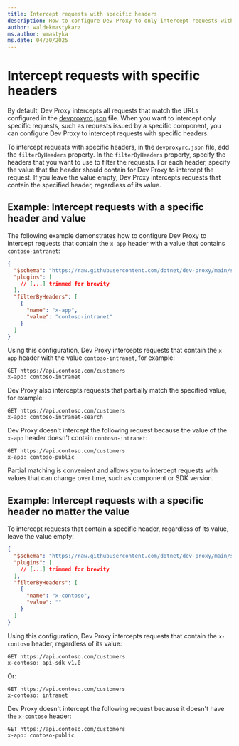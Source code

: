 ```yaml
---
title: Intercept requests with specific headers
description: How to configure Dev Proxy to only intercept requests with specific headers
author: waldekmastykarz
ms.author: wmastyka
ms.date: 04/30/2025
---
```


# Intercept requests with specific headers

By default, Dev Proxy intercepts all requests that match the URLs configured in the [devproxyrc.json](../technical-reference/devproxyrc.md) file. When you want to intercept only specific requests, such as requests issued by a specific component, you can configure Dev Proxy to intercept requests with specific headers.

To intercept requests with specific headers, in the `devproxyrc.json` file, add the `filterByHeaders` property. In the `filterByHeaders` property, specify the headers that you want to use to filter the requests. For each header, specify the value that the header should contain for Dev Proxy to intercept the request. If you leave the value empty, Dev Proxy intercepts requests that contain the specified header, regardless of its value.

## Example: Intercept requests with a specific header and value

The following example demonstrates how to configure Dev Proxy to intercept requests that contain the `x-app` header with a value that contains `contoso-intranet`:

```json
{
  "$schema": "https://raw.githubusercontent.com/dotnet/dev-proxy/main/schemas/v0.29.2/rc.schema.json",
  "plugins": [
    // [...] trimmed for brevity
  ],
  "filterByHeaders": [
    {
      "name": "x-app",
      "value": "contoso-intranet"
    }
  ]
}
```

Using this configuration, Dev Proxy intercepts requests that contain the `x-app` header with the value `contoso-intranet`, for example:

```http
GET https://api.contoso.com/customers
x-app: contoso-intranet
```

Dev Proxy also intercepts requests that partially match the specified value, for example:

```http
GET https://api.contoso.com/customers
x-app: contoso-intranet-search
```

Dev Proxy doesn't intercept the following request because the value of the `x-app` header doesn't contain `contoso-intranet`:

```http
GET https://api.contoso.com/customers
x-app: contoso-public
```

Partial matching is convenient and allows you to intercept requests with values that can change over time, such as component or SDK version.

## Example: Intercept requests with a specific header no matter the value

To intercept requests that contain a specific header, regardless of its value, leave the value empty:

```json
{
  "$schema": "https://raw.githubusercontent.com/dotnet/dev-proxy/main/schemas/v0.29.2/rc.schema.json",
  "plugins": [
    // [...] trimmed for brevity
  ],
  "filterByHeaders": [
    {
      "name": "x-contoso",
      "value": ""
    }
  ]
}
```

Using this configuration, Dev Proxy intercepts requests that contain the `x-contoso` header, regardless of its value:

```http
GET https://api.contoso.com/customers
x-contoso: api-sdk v1.0
```

Or:

```http
GET https://api.contoso.com/customers
x-contoso: intranet
```

Dev Proxy doesn't intercept the following request because it doesn't have the `x-contoso` header:

```http
GET https://api.contoso.com/customers
x-app: contoso-public
```
